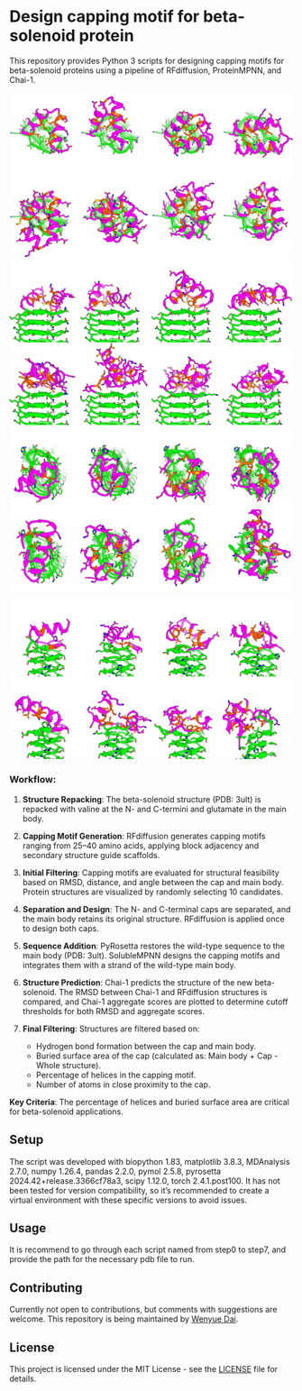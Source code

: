 # Design capping motif for beta-solenoid protein

This repository provides Python 3 scripts for designing capping motifs for beta-solenoid proteins using a pipeline of RFdiffusion, ProteinMPNN, and Chai-1.

![N cap top view](N_cap_top.png)
![N cap side view](N_cap_side.png)
![C cap top view](C_cap_top.png)
![C cap side view](C_cap_side.png)

### Workflow:
1. **Structure Repacking**: The beta-solenoid structure (PDB: 3ult) is repacked with valine at the N- and C-termini and glutamate in the main body.
   
2. **Capping Motif Generation**: RFdiffusion generates capping motifs ranging from 25–40 amino acids, applying block adjacency and secondary structure guide scaffolds.

3. **Initial Filtering**: Capping motifs are evaluated for structural feasibility based on RMSD, distance, and angle between the cap and main body. Protein structures are visualized by randomly selecting 10 candidates.

4. **Separation and Design**: The N- and C-terminal caps are separated, and the main body retains its original structure. RFdiffusion is applied once to design both caps.

5. **Sequence Addition**: PyRosetta restores the wild-type sequence to the main body (PDB: 3ult). SolubleMPNN designs the capping motifs and integrates them with a strand of the wild-type main body.

6. **Structure Prediction**: Chai-1 predicts the structure of the new beta-solenoid. The RMSD between Chai-1 and RFdiffusion structures is compared, and Chai-1 aggregate scores are plotted to determine cutoff thresholds for both RMSD and aggregate scores.

7. **Final Filtering**: Structures are filtered based on:
   - Hydrogen bond formation between the cap and main body.
   - Buried surface area of the cap (calculated as: Main body + Cap - Whole structure).
   - Percentage of helices in the capping motif.
   - Number of atoms in close proximity to the cap.

**Key Criteria**: The percentage of helices and buried surface area are critical for beta-solenoid applications.

## Setup

The script was developed with biopython 1.83, matplotlib 3.8.3, MDAnalysis 2.7.0, numpy 1.26.4, pandas 2.2.0, pymol 2.5.8, pyrosetta 2024.42+release.3366cf78a3, scipy 1.12.0, torch 2.4.1.post100. It has not been tested for version compatibility, so it’s recommended to create a virtual environment with these specific versions to avoid issues. 

## Usage

It is recommend to go through each script named from step0 to step7, and provide the path for the necessary pdb file to run.

## Contributing

Currently not open to contributions, but comments with suggestions are welcome. This repository is being maintained by [Wenyue Dai](https://github.com/WenyueDai).

## License

This project is licensed under the MIT License - see the [LICENSE](https://github.com/TomaszKaminski-netizen/capsid-expansion/blob/master/LICENSE.txt) file for details.

